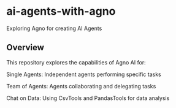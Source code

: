 # ai-agents-with-agno

Exploring Agno for creating AI Agents


## Overview

This repository explores the capabilities of Agno AI for:

Single Agents: Independent agents performing specific tasks

Team of Agents: Agents collaborating and delegating tasks

Chat on Data: Using CsvTools and PandasTools for data analysis